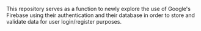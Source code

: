 This repository serves as a function to newly explore the use of Google's Firebase using their authentication and their database in order to store and validate data for user login/register purposes.
